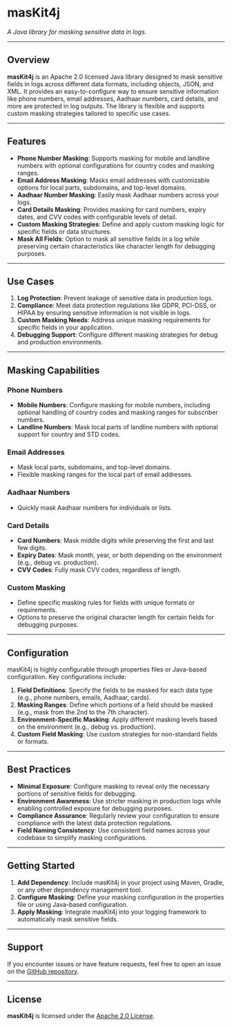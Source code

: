 # **masKit4j**
*A Java library for masking sensitive data in logs.*

---

## **Overview**

**masKit4j** is an Apache 2.0 licensed Java library designed to mask sensitive fields in logs across different data formats, including objects, JSON, and XML. It provides an easy-to-configure way to ensure sensitive information like phone numbers, email addresses, Aadhaar numbers, card details, and more are protected in log outputs. The library is flexible and supports custom masking strategies tailored to specific use cases.

---

## **Features**

- **Phone Number Masking**: Supports masking for mobile and landline numbers with optional configurations for country codes and masking ranges.
- **Email Address Masking**: Masks email addresses with customizable options for local parts, subdomains, and top-level domains.
- **Aadhaar Number Masking**: Easily mask Aadhaar numbers across your logs.
- **Card Details Masking**: Provides masking for card numbers, expiry dates, and CVV codes with configurable levels of detail.
- **Custom Masking Strategies**: Define and apply custom masking logic for specific fields or data structures.
- **Mask All Fields**: Option to mask all sensitive fields in a log while preserving certain characteristics like character length for debugging purposes.

---

## **Use Cases**

1. **Log Protection**: Prevent leakage of sensitive data in production logs.
2. **Compliance**: Meet data protection regulations like GDPR, PCI-DSS, or HIPAA by ensuring sensitive information is not visible in logs.
3. **Custom Masking Needs**: Address unique masking requirements for specific fields in your application.
4. **Debugging Support**: Configure different masking strategies for debug and production environments.

---

## **Masking Capabilities**

### **Phone Numbers**
- **Mobile Numbers**: Configure masking for mobile numbers, including optional handling of country codes and masking ranges for subscriber numbers.
- **Landline Numbers**: Mask local parts of landline numbers with optional support for country and STD codes.

### **Email Addresses**
- Mask local parts, subdomains, and top-level domains.
- Flexible masking ranges for the local part of email addresses.

### **Aadhaar Numbers**
- Quickly mask Aadhaar numbers for individuals or lists.

### **Card Details**
- **Card Numbers**: Mask middle digits while preserving the first and last few digits.
- **Expiry Dates**: Mask month, year, or both depending on the environment (e.g., debug vs. production).
- **CVV Codes**: Fully mask CVV codes, regardless of length.

### **Custom Masking**
- Define specific masking rules for fields with unique formats or requirements.
- Options to preserve the original character length for certain fields for debugging purposes.

---

## **Configuration**

masKit4j is highly configurable through properties files or Java-based configuration. Key configurations include:

1. **Field Definitions**: Specify the fields to be masked for each data type (e.g., phone numbers, emails, Aadhaar, cards).
2. **Masking Ranges**: Define which portions of a field should be masked (e.g., mask from the 2nd to the 7th character).
3. **Environment-Specific Masking**: Apply different masking levels based on the environment (e.g., debug vs. production).
4. **Custom Field Masking**: Use custom strategies for non-standard fields or formats.

---

## **Best Practices**

- **Minimal Exposure**: Configure masking to reveal only the necessary portions of sensitive fields for debugging.
- **Environment Awareness**: Use stricter masking in production logs while enabling controlled exposure for debugging purposes.
- **Compliance Assurance**: Regularly review your configuration to ensure compliance with the latest data protection regulations.
- **Field Naming Consistency**: Use consistent field names across your codebase to simplify masking configurations.

---

## **Getting Started**

1. **Add Dependency**: Include masKit4j in your project using Maven, Gradle, or any other dependency management tool.
2. **Configure Masking**: Define your masking configuration in the properties file or using Java-based configuration.
3. **Apply Masking**: Integrate masKit4j into your logging framework to automatically mask sensitive fields.

---

## **Support**

If you encounter issues or have feature requests, feel free to open an issue on the [GitHub repository](#).

---

## **License**

**masKit4j** is licensed under the [Apache 2.0 License](https://www.apache.org/licenses/LICENSE-2.0).